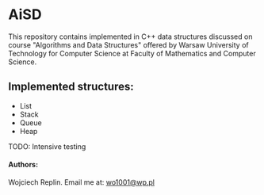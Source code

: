 # AiSD
This repository contains implemented in C++ data structures discussed on course "Algorithms and Data Structures" offered by Warsaw University of Technology for Computer Science at Faculty of Mathematics and Computer Science.
## Implemented structures:
* List
* Stack
* Queue
* Heap

TODO: Intensive testing
#### Authors:
Wojciech Replin. Email me at: wo1001@wp.pl
